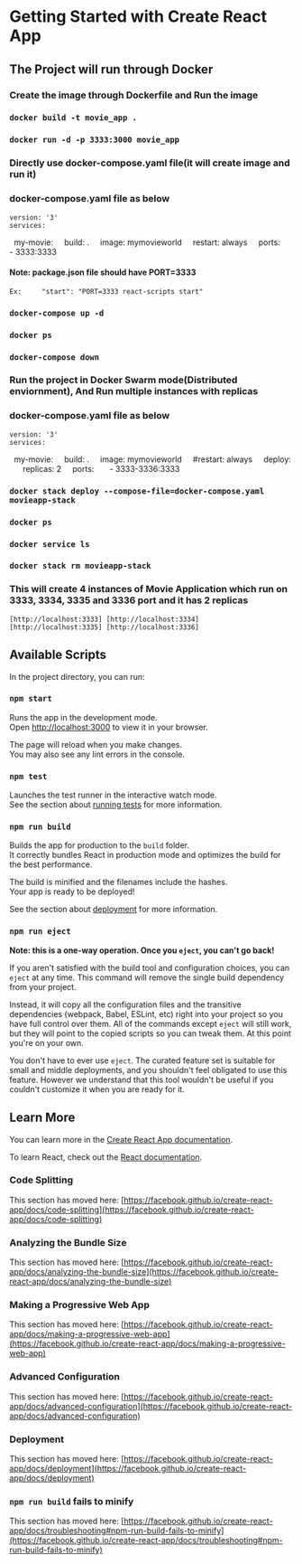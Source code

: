 # Getting Started with Create React App

## The Project will run through Docker

### Create the image through Dockerfile and Run the image

### `docker build -t movie_app .`
### `docker run -d -p 3333:3000 movie_app`

### Directly use docker-compose.yaml file(it will create image and run it)
### docker-compose.yaml file as below
    version: '3'
    services:
        my-movie:
        build: .
        image: mymovieworld
        restart: always
        ports:
            - 3333:3333

#### Note: package.json file should have PORT=3333
    Ex:     "start": "PORT=3333 react-scripts start"

### `docker-compose up -d`
### `docker ps`
### `docker-compose down`

### Run the project in Docker Swarm mode(Distributed enviornment), And Run multiple instances with replicas
### docker-compose.yaml file as below
    version: '3'
    services:
    my-movie:
        build: .
        image: mymovieworld
        #restart: always
        deploy:
        replicas: 2
        ports:
            - 3333-3336:3333

### `docker stack deploy --compose-file=docker-compose.yaml movieapp-stack`
### `docker ps`
### `docker service ls`
### `docker stack rm movieapp-stack`

### This will create 4 instances of Movie Application which run on 3333, 3334, 3335 and 3336 port and it has 2 replicas
    [http://localhost:3333] [http://localhost:3334] [http://localhost:3335] [http://localhost:3336]



## Available Scripts

In the project directory, you can run:

### `npm start`

Runs the app in the development mode.\
Open [http://localhost:3000](http://localhost:3000) to view it in your browser.

The page will reload when you make changes.\
You may also see any lint errors in the console.

### `npm test`

Launches the test runner in the interactive watch mode.\
See the section about [running tests](https://facebook.github.io/create-react-app/docs/running-tests) for more information.

### `npm run build`

Builds the app for production to the `build` folder.\
It correctly bundles React in production mode and optimizes the build for the best performance.

The build is minified and the filenames include the hashes.\
Your app is ready to be deployed!

See the section about [deployment](https://facebook.github.io/create-react-app/docs/deployment) for more information.

### `npm run eject`

**Note: this is a one-way operation. Once you `eject`, you can't go back!**

If you aren't satisfied with the build tool and configuration choices, you can `eject` at any time. This command will remove the single build dependency from your project.

Instead, it will copy all the configuration files and the transitive dependencies (webpack, Babel, ESLint, etc) right into your project so you have full control over them. All of the commands except `eject` will still work, but they will point to the copied scripts so you can tweak them. At this point you're on your own.

You don't have to ever use `eject`. The curated feature set is suitable for small and middle deployments, and you shouldn't feel obligated to use this feature. However we understand that this tool wouldn't be useful if you couldn't customize it when you are ready for it.

## Learn More

You can learn more in the [Create React App documentation](https://facebook.github.io/create-react-app/docs/getting-started).

To learn React, check out the [React documentation](https://reactjs.org/).

### Code Splitting

This section has moved here: [https://facebook.github.io/create-react-app/docs/code-splitting](https://facebook.github.io/create-react-app/docs/code-splitting)

### Analyzing the Bundle Size

This section has moved here: [https://facebook.github.io/create-react-app/docs/analyzing-the-bundle-size](https://facebook.github.io/create-react-app/docs/analyzing-the-bundle-size)

### Making a Progressive Web App

This section has moved here: [https://facebook.github.io/create-react-app/docs/making-a-progressive-web-app](https://facebook.github.io/create-react-app/docs/making-a-progressive-web-app)

### Advanced Configuration

This section has moved here: [https://facebook.github.io/create-react-app/docs/advanced-configuration](https://facebook.github.io/create-react-app/docs/advanced-configuration)

### Deployment

This section has moved here: [https://facebook.github.io/create-react-app/docs/deployment](https://facebook.github.io/create-react-app/docs/deployment)

### `npm run build` fails to minify

This section has moved here: [https://facebook.github.io/create-react-app/docs/troubleshooting#npm-run-build-fails-to-minify](https://facebook.github.io/create-react-app/docs/troubleshooting#npm-run-build-fails-to-minify)
